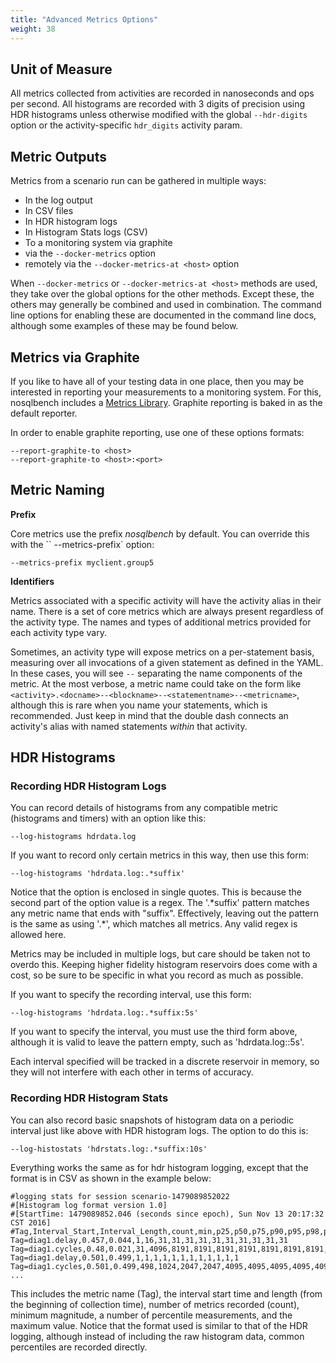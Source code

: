 ```yaml
---
title: "Advanced Metrics Options"
weight: 38
---
```


## Unit of Measure

All metrics collected from activities are recorded in nanoseconds and ops per second. All histograms
are recorded with 3 digits of precision using HDR histograms unless otherwise modified with the
global `--hdr-digits` option or the activity-specific `hdr_digits` activity param.

## Metric Outputs

Metrics from a scenario run can be gathered in multiple ways:

- In the log output
- In CSV files
- In HDR histogram logs
- In Histogram Stats logs (CSV)
- To a monitoring system via graphite
- via the `--docker-metrics` option
- remotely via the `--docker-metrics-at <host>` option

When `--docker-metrics` or `--docker-metrics-at <host>` methods are used, they take over the global
options for the other methods. Except these, the others may generally be combined and used in
combination. The command line options for enabling these are documented in the command line docs,
although some examples of these may be found below.

## Metrics via Graphite

If you like to have all of your testing data in one place, then you may be interested in reporting
your measurements to a monitoring system. For this, nosqlbench includes a
[Metrics Library](https://github.com/dropwizard/metrics). Graphite reporting is baked in as the
default reporter.

In order to enable graphite reporting, use one of these options formats:

    --report-graphite-to <host>
    --report-graphite-to <host>:<port>

## Metric Naming

**Prefix**

Core metrics use the prefix _nosqlbench_ by default. You can override this with the ``
--metrics-prefix` option:

    --metrics-prefix myclient.group5

**Identifiers**

Metrics associated with a specific activity will have the activity alias in their name. There is a
set of core metrics which are always present regardless of the activity type. The names and types of
additional metrics provided for each activity type vary.

Sometimes, an activity type will expose metrics on a per-statement basis, measuring over all
invocations of a given statement as defined in the YAML. In these cases, you will see `--`
separating the name components of the metric. At the most verbose, a metric name could take on the
form like
`<activity>.<docname>--<blockname>--<statementname>--<metricname>`, although this is rare when you
name your statements, which is recommended. Just keep in mind that the double dash connects an
activity's alias with named statements *within*
that activity.

## HDR Histograms

### Recording HDR Histogram Logs

You can record details of histograms from any compatible metric (histograms and timers) with an
option like this:

    --log-histograms hdrdata.log

If you want to record only certain metrics in this way, then use this form:

    --log-histograms 'hdrdata.log:.*suffix'

Notice that the option is enclosed in single quotes. This is because the second part of the option
value is a regex. The
'.*suffix' pattern matches any metric name that ends with "suffix". Effectively, leaving out the
pattern is the same as using '.\*', which matches all metrics. Any valid regex is allowed here.

Metrics may be included in multiple logs, but care should be taken not to overdo this. Keeping
higher fidelity histogram reservoirs does come with a cost, so be sure to be specific in what you
record as much as possible.

If you want to specify the recording interval, use this form:

    --log-histograms 'hdrdata.log:.*suffix:5s'

If you want to specify the interval, you must use the third form above, although it is valid to
leave the pattern empty, such as 'hdrdata.log::5s'.

Each interval specified will be tracked in a discrete reservoir in memory, so they will not
interfere with each other in terms of accuracy.

### Recording HDR Histogram Stats

You can also record basic snapshots of histogram data on a periodic interval just like above with
HDR histogram logs. The option to do this is:

    --log-histostats 'hdrstats.log:.*suffix:10s'

Everything works the same as for hdr histogram logging, except that the format is in CSV as shown in
the example below:

~~~
#logging stats for session scenario-1479089852022
#[Histogram log format version 1.0]
#[StartTime: 1479089852.046 (seconds since epoch), Sun Nov 13 20:17:32 CST 2016]
#Tag,Interval_Start,Interval_Length,count,min,p25,p50,p75,p90,p95,p98,p99,p999,p9999,max
Tag=diag1.delay,0.457,0.044,1,16,31,31,31,31,31,31,31,31,31,31
Tag=diag1.cycles,0.48,0.021,31,4096,8191,8191,8191,8191,8191,8191,8191,8191,8191,2097151
Tag=diag1.delay,0.501,0.499,1,1,1,1,1,1,1,1,1,1,1,1
Tag=diag1.cycles,0.501,0.499,498,1024,2047,2047,4095,4095,4095,4095,4095,4095,4095,4194303
...
~~~

This includes the metric name (Tag), the interval start time and length (from the beginning of
collection time), number of metrics recorded (count), minimum magnitude, a number of percentile
measurements, and the maximum value. Notice that the format used is similar to that of the HDR
logging, although instead of including the raw histogram data, common percentiles are recorded
directly.

